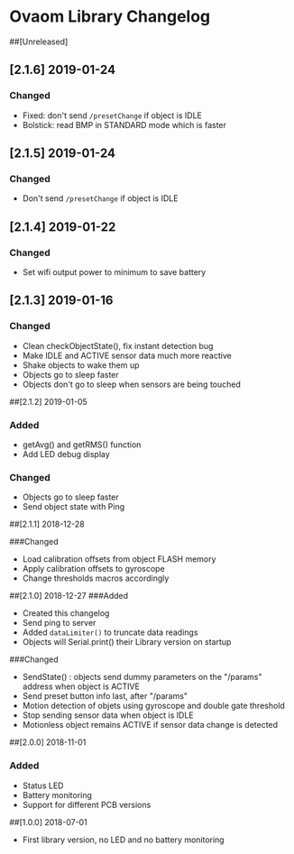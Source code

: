 # Ovaom Library Changelog

##[Unreleased]

## [2.1.6] 2019-01-24
### Changed
- Fixed: don't send `/presetChange` if object is IDLE
- Bolstick: read BMP in STANDARD mode which is faster

## [2.1.5] 2019-01-24
### Changed
- Don't send `/presetChange` if object is IDLE

## [2.1.4] 2019-01-22
### Changed
- Set wifi output power to minimum to save battery

## [2.1.3] 2019-01-16

### Changed
- Clean checkObjectState(), fix instant detection bug
- Make IDLE and ACTIVE sensor data much more reactive
- Shake objects to wake them up
- Objects go to sleep faster
- Objects don't go to sleep when sensors are being touched

##[2.1.2] 2019-01-05

### Added 
- getAvg() and getRMS() function
- Add LED debug display

### Changed
- Objects go to sleep faster
- Send object state with Ping


##[2.1.1] 2018-12-28

###Changed
- Load calibration offsets from object FLASH memory
- Apply calibration offsets to gyroscope
- Change thresholds macros accordingly

##[2.1.0] 2018-12-27
###Added
- Created this changelog
- Send ping to server
- Added `dataLimiter()` to truncate data readings
- Objects will Serial.print() their Library version on startup

###Changed
- SendState() :  objects send dummy parameters on the "/params" address when object is ACTIVE
- Send preset button info last, after "/params"
- Motion detection of objets using gyroscope and double gate threshold
- Stop sending sensor data when object is IDLE
- Motionless object remains ACTIVE if sensor data change is detected

##[2.0.0] 2018-11-01
### Added
- Status LED
- Battery monitoring
- Support for different PCB versions

##[1.0.0] 2018-07-01
- First library version, no LED and no battery monitoring 